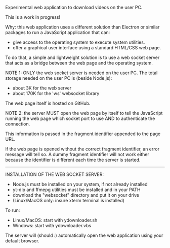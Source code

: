 
Experimental web application to download videos on the user PC.

This is a work in progress!

Why: this web application uses a different solution than Electron or
  similar packages to run a JavaScript application that can:
  - give access to the operating system to execute system utilities.
  - offer a graphical user interface using a standard HTML/CSS web page.

To do that, a simple and lightweight solution is to use a web socket server
that acts as a bridge between the web page and the operating system.

NOTE 1: ONLY the web socket server is needed on the user PC.
The total storage needed on the user PC is (beside Node.js):
  - about 3K for the web server
  - about 170K for the 'ws' websocket library

   The web page itself is hosted on GitHub.

NOTE 2: the server MUST open the web page by itself to tell the JavaScript
  running the web page which socket port to use AND to authenticate the connection.

  This information is passed in the fragment identifier appended to the page URL.

  If the web page is opened without the correct fragment identifier,
  an error message will tell so. A dummy fragment identifier will not work either
  because the identifier is different each time the server is started.

-------------------------------------
INSTALLATION OF THE WEB SOCKET SERVER:

- Node.js must be installed on your system, if not already installed
- yt-dlp and ffmepg utilities must be installed and in your PATH
- download the "websocket" directory and put it on your drive
- (Linux/MacOS only: insure xterm terminal is installed)

To run:
- Linux/MacOS: start with ydownloader.sh
- Windows:     start with ydownloader.vbs

The server will (should :) automatically open the web application using your default browser.
